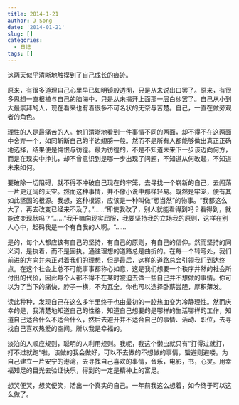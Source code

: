 ```yaml
---
title: 2014-1-21
author: J Song
date: '2014-01-21'
slug: []
categories: 
  - 日记
tags: []
---
```

这两天似乎清晰地触摸到了自己成长的痕迹。

原来，有很多道理自己心里早已如明镜般透彻，只是从未说出口罢了。原来，有很多思想一直根植与自己的脑海中，只是从未揭开上面那一层白纱罢了。自己从小到大最崇拜的人，现在看来也有着很多不可名状的无奈与苦楚。自己，一直在做旁观者的角色。

理性的人是最痛苦的人。他们清晰地看到一件事情不同的两面，却不得不在这两面中舍弃一个，如同斩断自己的半边翅膀一般。然而不是所有人都能够做出真正正确地选择，结果便是悔恨与彷徨。最为彷徨的，不是不知道未来下一步该迈向何方，而是在现实中挣扎，却不曾意识到是哪一步出现了问题，不知道从何改起，不知道未来如何。

要破除一切阻碍，就不得不冲破自己现在的牢笼，去寻找一个崭新的自己，去闯荡一片更辽阔的天空。然而这种事情，并不像小说中那样轻易。既然是牢笼，便有其如此坚固的根源。我想，这种根源，应该是一种叫做“想当然”的物事。“我都这么大了，再去改变已经来不及了。”……”即使我改了，别人就能看得到吗？看得到，就能改变现状吗？“……”我干嘛向现实屈服，我要坚持我的立场我的原则，这样在别人心中，起码我是一个有自我的人啊。“……

是的，每个人都应该有自己的坚持，有自己的原则，有自己的信仰。然而坚持的同义词，是执着，而不是固执。通往理想的道路总是曲折的。在每一个转弯处，我们前进的方向并未正对着我们的理想，但是最后，这样的道路总会引领我们到达终点。在这个社会上总不可能事事都称心如意，这是我们想要一个秩序井然的社会所付出的代价，因此每个人都不得不在某时被迫去做一些自己并不想做的事情。你可以为了当下的痛快，脖子一横，不为瓦全。你也可以选择卧薪尝胆，厚积薄发。

读此种种，发现自己在这么多年里终于也由最初的一腔热血变为冷静理性。然而庆幸的是，我清楚地知道自己的性格，知道自己想要的是哪样的生活哪样的工作，知道自己适合什么不适合什么，然后去避开并不适合自己的事情、活动、职位，去寻找自己喜欢热爱的空间。所以我是幸福的。

淡泊的人顺应规则，聪明的人利用规则。我呢，我这个懒虫就只有”打得过就打，打不过就跑“啦，该做的我会做好，可以不去做的不想做的事情，螚避则避喽。为自己建立一片安宁的港湾，去寻找自己喜欢的事情，音乐，电影，书，心灵。用幸福知足的目光去验证快乐，得到的一定是精神上的富足。

想哭便哭，想笑便笑，活出一个真实的自己。一年前我这么想着，如今终于可以这么做了。
